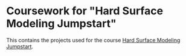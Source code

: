 # Coursework for "Hard Surface Modeling Jumpstart"

This contains the projects used for the course [Hard Surface Modeling Jumpstart](https://www.blenderbros.com/products/hard-surface-modeling-jumpstart).

